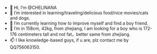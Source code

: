 - 👋 Hi, I’m @CHELINANA
- 👀 I’m interested in learning/traveling/delicious food/nice movies/cats and dogs.
- 🌱 I’m currently learning how to improve myself and find a boy friend.
- 💞️ I’m in 158cm, 42kg, from zhejiang, I am looking for a boy who is 172-176 centimeters tall and not fat，better same from zhejiang.
- 📫 I like knowledge-based guys, if u are, plz contact me by QQ756063150.
